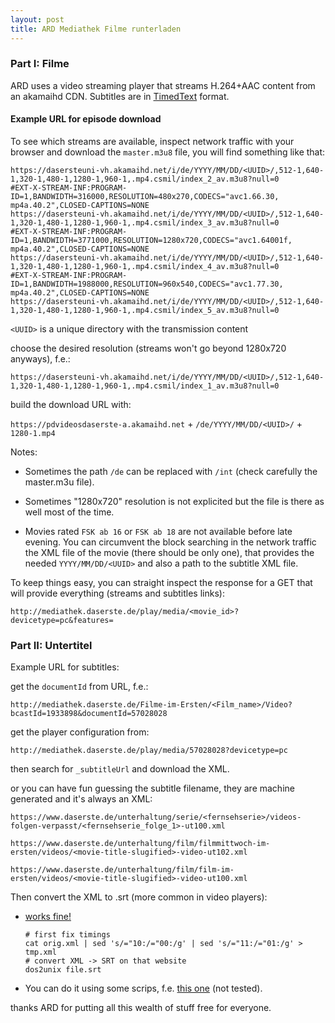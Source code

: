 ```yaml
---
layout: post
title: ARD Mediathek Filme runterladen
---
```


### <a name='part_i'></a>Part I: Filme

ARD uses a video streaming player that streams H.264+AAC content from an akamaihd CDN. Subtitles are in [TimedText](https://en.wikipedia.org/wiki/Timed_Text_Markup_Language) format.

#### Example URL for episode download

To see which streams are available, inspect network traffic with your browser and download the `master.m3u8` file, you will find something like that:

```
https://dasersteuni-vh.akamaihd.net/i/de/YYYY/MM/DD/<UUID>/,512-1,640-1,320-1,480-1,1280-1,960-1,.mp4.csmil/index_2_av.m3u8?null=0
#EXT-X-STREAM-INF:PROGRAM-ID=1,BANDWIDTH=316000,RESOLUTION=480x270,CODECS="avc1.66.30, mp4a.40.2",CLOSED-CAPTIONS=NONE
https://dasersteuni-vh.akamaihd.net/i/de/YYYY/MM/DD/<UUID>/,512-1,640-1,320-1,480-1,1280-1,960-1,.mp4.csmil/index_3_av.m3u8?null=0
#EXT-X-STREAM-INF:PROGRAM-ID=1,BANDWIDTH=3771000,RESOLUTION=1280x720,CODECS="avc1.64001f, mp4a.40.2",CLOSED-CAPTIONS=NONE
https://dasersteuni-vh.akamaihd.net/i/de/YYYY/MM/DD/<UUID>/,512-1,640-1,320-1,480-1,1280-1,960-1,.mp4.csmil/index_4_av.m3u8?null=0
#EXT-X-STREAM-INF:PROGRAM-ID=1,BANDWIDTH=1988000,RESOLUTION=960x540,CODECS="avc1.77.30, mp4a.40.2",CLOSED-CAPTIONS=NONE
https://dasersteuni-vh.akamaihd.net/i/de/YYYY/MM/DD/<UUID>/,512-1,640-1,320-1,480-1,1280-1,960-1,.mp4.csmil/index_5_av.m3u8?null=0
```

`<UUID>` is a unique directory with the transmission content

choose the desired resolution (streams won't go beyond 1280x720 anyways), f.e.:

`https://dasersteuni-vh.akamaihd.net/i/de/YYYY/MM/DD/<UUID>/,512-1,640-1,320-1,480-1,1280-1,960-1,.mp4.csmil/index_1_av.m3u8?null=0`

build the download URL with:

`https://pdvideosdaserste-a.akamaihd.net` + `/de/YYYY/MM/DD/<UUID>/` + `1280-1.mp4`

Notes:

* Sometimes the path `/de` can be replaced with `/int` (check carefully the master.m3u file).

* Sometimes "1280x720" resolution is not explicited but the file is there as well most of the time.

* Movies rated `FSK ab 16` or `FSK ab 18` are not available before late evening. You can circumvent the block searching in the network traffic the XML file of the movie (there should be only one), that provides the needed `YYYY/MM/DD/<UUID>` and also a path to the subtitle XML file.

To keep things easy, you can straight inspect the response for a GET that will provide everything (streams and subtitles links):
```
http://mediathek.daserste.de/play/media/<movie_id>?devicetype=pc&features=
```

### <a name='part_ii'></a>Part II: Untertitel

Example URL for subtitles:

get the `documentId` from URL, f.e.:

`http://mediathek.daserste.de/Filme-im-Ersten/<Film_name>/Video?bcastId=1933898&documentId=57028028`

get the player configuration from:

`http://mediathek.daserste.de/play/media/57028028?devicetype=pc`

then search for `_subtitleUrl` and download the XML.

or you can have fun guessing the subtitle filename, they are machine generated and it's always an XML:

`https://www.daserste.de/unterhaltung/serie/<fernsehserie>/videos-folgen-verpasst/<fernsehserie_folge_1>-ut100.xml`

`https://www.daserste.de/unterhaltung/film/filmmittwoch-im-ersten/videos/<movie-title-slugified>-video-ut102.xml`

`https://www.daserste.de/unterhaltung/film/film-im-ersten/videos/<movie-title-slugified>-video-ut100.xml`

Then convert the XML to .srt (more common in video players):

- [works fine!](https://gotranscript.com/subtitle-converter)
  ```
  # first fix timings
  cat orig.xml | sed 's/="10:/="00:/g' | sed 's/="11:/="01:/g' > tmp.xml
  # convert XML -> SRT on that website
  dos2unix file.srt
  ```
- You can do it using some scrips, f.e. [this one](https://github.com/rg3/youtube-dl/issues/12303#issuecomment-315519815) (not tested).

thanks ARD for putting all this wealth of stuff free for everyone.
